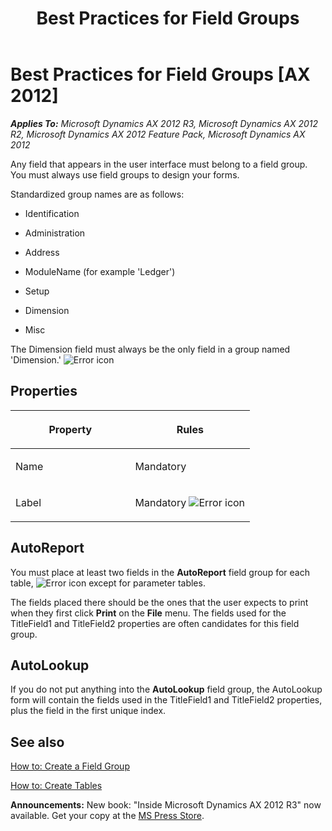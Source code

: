 ﻿---
title: Best Practices for Field Groups
TOCTitle: Field Groups
ms:assetid: 22f03c3b-1720-4a4d-a367-b723db5cdbba
ms:mtpsurl: https://msdn.microsoft.com/en-us/library/Aa620479(v=AX.60)
ms:contentKeyID: 35241584
ms.date: 05/18/2015
mtps_version: v=AX.60
---

# Best Practices for Field Groups [AX 2012]


_**Applies To:** Microsoft Dynamics AX 2012 R3, Microsoft Dynamics AX 2012 R2, Microsoft Dynamics AX 2012 Feature Pack, Microsoft Dynamics AX 2012_

Any field that appears in the user interface must belong to a field group. You must always use field groups to design your forms.

Standardized group names are as follows:

  - Identification

  - Administration

  - Address

  - ModuleName (for example 'Ledger')

  - Setup

  - Dimension

  - Misc

The Dimension field must always be the only field in a group named 'Dimension.' ![Error icon](images/Aa872655.ErrorIcon(AX.60).gif "Error icon")

## Properties

<table>
<colgroup>
<col style="width: 50%" />
<col style="width: 50%" />
</colgroup>
<thead>
<tr class="header">
<th><p>Property</p></th>
<th><p>Rules</p></th>
</tr>
</thead>
<tbody>
<tr class="odd">
<td><p>Name</p></td>
<td><p>Mandatory</p></td>
</tr>
<tr class="even">
<td><p>Label</p></td>
<td><p>Mandatory <img src="images/Aa872655.ErrorIcon(AX.60).gif" title="Error icon" alt="Error icon" /></p></td>
</tr>
</tbody>
</table>


## AutoReport

You must place at least two fields in the **AutoReport** field group for each table, ![Error icon](images/Aa872655.ErrorIcon(AX.60).gif "Error icon") except for parameter tables.

The fields placed there should be the ones that the user expects to print when they first click **Print** on the **File** menu. The fields used for the TitleField1 and TitleField2 properties are often candidates for this field group.

## AutoLookup

If you do not put anything into the **AutoLookup** field group, the AutoLookup form will contain the fields used in the TitleField1 and TitleField2 properties, plus the field in the first unique index.

## See also

[How to: Create a Field Group](how-to-create-a-field-group.md)

[How to: Create Tables](how-to-create-tables.md)

  
**Announcements:** New book: "Inside Microsoft Dynamics AX 2012 R3" now available. Get your copy at the [MS Press Store](https://www.microsoftpressstore.com/store/inside-microsoft-dynamics-ax-2012-r3-9780735685109).

